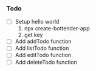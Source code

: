 ### Todo

- [ ] Setup hello world
   1. npx create-bottender-app
   2. get key
- [ ] Add addTodo function
- [ ] Add listTodo function
- [ ] Add editTodo function
- [ ] Add deleteTodo function
